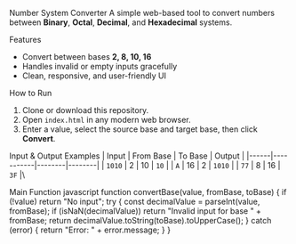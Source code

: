   Number System Converter
A simple web-based tool to convert numbers between **Binary**, **Octal**, **Decimal**, and **Hexadecimal** systems.

  Features
- Convert between bases **2, 8, 10, 16**
- Handles invalid or empty inputs gracefully
- Clean, responsive, and user-friendly UI

 How to Run
1. Clone or download this repository.
2. Open `index.html` in any modern web browser.
3. Enter a value, select the source base and target base, then click **Convert**.

 Input & Output Examples
| Input | From Base | To Base | Output |
|------|-----------|--------|--------|
| `1010` | 2 | 10 | `10` |
| `A` | 16 | 2 | `1010` |
| `77` | 8 | 16 | `3F` |\

Main Function
javascript
function convertBase(value, fromBase, toBase) {
  if (!value) return "No input";
  try {
    const decimalValue = parseInt(value, fromBase);
    if (isNaN(decimalValue)) return "Invalid input for base " + fromBase;
    return decimalValue.toString(toBase).toUpperCase();
  } catch (error) {
    return "Error: " + error.message;
  }
}
